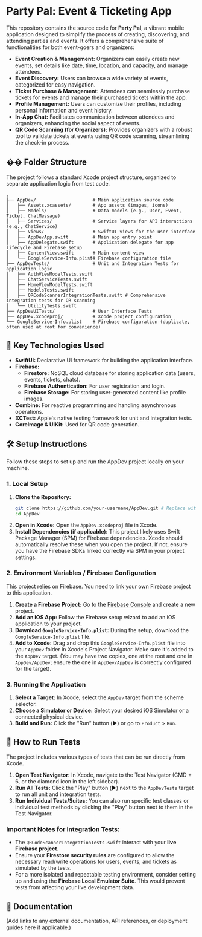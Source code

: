 # Party Pal: Event & Ticketing App

This repository contains the source code for **Party Pal**, a vibrant mobile application designed to simplify the process of creating, discovering, and attending parties and events. It offers a comprehensive suite of functionalities for both event-goers and organizers:

*   **Event Creation & Management:** Organizers can easily create new events, set details like date, time, location, and capacity, and manage attendees.
*   **Event Discovery:** Users can browse a wide variety of events, categorized for easy navigation.
*   **Ticket Purchase & Management:** Attendees can seamlessly purchase tickets for events and manage their purchased tickets within the app.
*   **Profile Management:** Users can customize their profiles, including personal information and event history.
*   **In-App Chat:** Facilitates communication between attendees and organizers, enhancing the social aspect of events.
*   **QR Code Scanning (for Organizers):** Provides organizers with a robust tool to validate tickets at events using QR code scanning, streamlining the check-in process.

## �� Folder Structure

The project follows a standard Xcode project structure, organized to separate application logic from test code.

```
.
├── AppDev/                     # Main application source code
│   ├── Assets.xcassets/        # App assets (images, icons)
│   ├── Models/                 # Data models (e.g., User, Event, Ticket, ChatMessage)
│   ├── Services/               # Service layers for API interactions (e.g., ChatService)
│   ├── Views/                  # SwiftUI views for the user interface
│   ├── AppDevApp.swift         # Main app entry point
│   ├── AppDelegate.swift       # Application delegate for app lifecycle and Firebase setup
│   ├── ContentView.swift       # Main content view
│   └── GoogleService-Info.plist# Firebase configuration file
├── AppDevTests/                # Unit and Integration Tests for application logic
│   ├── AuthViewModelTests.swift
│   ├── ChatServiceTests.swift
│   ├── HomeViewModelTests.swift
│   ├── ModelsTests.swift
│   ├── QRCodeScannerIntegrationTests.swift # Comprehensive integration tests for QR scanning
│   └── UtilityTests.swift
├── AppDevUITests/              # User Interface Tests
├── AppDev.xcodeproj/           # Xcode project configuration
└── GoogleService-Info.plist    # Firebase configuration (duplicate, often used at root for convenience)
```

## 🚀 Key Technologies Used

*   **SwiftUI:** Declarative UI framework for building the application interface.
*   **Firebase:**
    *   **Firestore:** NoSQL cloud database for storing application data (users, events, tickets, chats).
    *   **Firebase Authentication:** For user registration and login.
    *   **Firebase Storage:** For storing user-generated content like profile images.
*   **Combine:** For reactive programming and handling asynchronous operations.
*   **XCTest:** Apple's native testing framework for unit and integration tests.
*   **CoreImage & UIKit:** Used for QR code generation.

## 🛠️ Setup Instructions

Follow these steps to set up and run the AppDev project locally on your machine.

### 1. Local Setup

1.  **Clone the Repository:**
    ```bash
    git clone https://github.com/your-username/AppDev.git # Replace with your actual repo URL
    cd AppDev
    ```
2.  **Open in Xcode:**
    Open the `AppDev.xcodeproj` file in Xcode.
3.  **Install Dependencies (if applicable):**
    This project likely uses Swift Package Manager (SPM) for Firebase dependencies. Xcode should automatically resolve these when you open the project. If not, ensure you have the Firebase SDKs linked correctly via SPM in your project settings.

### 2. Environment Variables / Firebase Configuration

This project relies on Firebase. You need to link your own Firebase project to this application.

1.  **Create a Firebase Project:**
    Go to the [Firebase Console](https://console.firebase.google.com/) and create a new project.
2.  **Add an iOS App:**
    Follow the Firebase setup wizard to add an iOS application to your project.
3.  **Download `GoogleService-Info.plist`:**
    During the setup, download the `GoogleService-Info.plist` file.
4.  **Add to Xcode:**
    Drag and drop this `GoogleService-Info.plist` file into your `AppDev` folder in Xcode's Project Navigator. Make sure it's added to the `AppDev` target. (You may have two copies, one at the root and one in `AppDev/AppDev`; ensure the one in `AppDev/AppDev` is correctly configured for the target).

### 3. Running the Application

1.  **Select a Target:**
    In Xcode, select the `AppDev` target from the scheme selector.
2.  **Choose a Simulator or Device:**
    Select your desired iOS Simulator or a connected physical device.
3.  **Build and Run:**
    Click the "Run" button (▶️) or go to `Product` > `Run`.

## 🧪 How to Run Tests

The project includes various types of tests that can be run directly from Xcode.

1.  **Open Test Navigator:**
    In Xcode, navigate to the Test Navigator (CMD + 6, or the diamond icon in the left sidebar).
2.  **Run All Tests:**
    Click the "Play" button (▶️) next to the `AppDevTests` target to run all unit and integration tests.
3.  **Run Individual Tests/Suites:**
    You can also run specific test classes or individual test methods by clicking the "Play" button next to them in the Test Navigator.

### Important Notes for Integration Tests:

*   The `QRCodeScannerIntegrationTests.swift` interact with your **live Firebase project**.
*   Ensure your **Firestore security rules** are configured to allow the necessary read/write operations for users, events, and tickets as simulated by the tests.
*   For a more isolated and repeatable testing environment, consider setting up and using the **Firebase Local Emulator Suite**. This would prevent tests from affecting your live development data.

## 📄 Documentation

(Add links to any external documentation, API references, or deployment guides here if applicable.) 